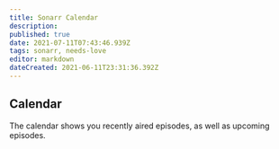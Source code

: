 ```yaml
---
title: Sonarr Calendar
description: 
published: true
date: 2021-07-11T07:43:46.939Z
tags: sonarr, needs-love
editor: markdown
dateCreated: 2021-06-11T23:31:36.392Z
---
```


## Calendar

The calendar shows you recently aired episodes, as well as upcoming episodes.
